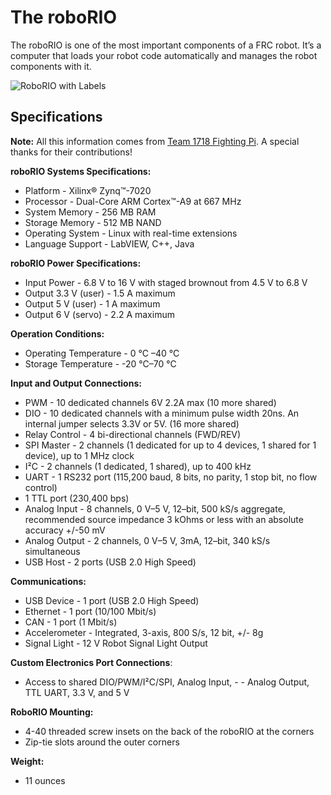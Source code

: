 # The roboRIO

The roboRIO is one of the most important components of a FRC robot. It’s a computer that loads your robot code automatically and manages the robot components with it.

![RoboRIO with Labels](http://khengineering.github.io/RoboRio/controls/Images/roborio.jpg)

## Specifications

**Note:** All this information comes from [Team 1718 Fighting Pi](http://www.fightingpi.org/Resources/Controls/Beta/2015_Beta/RoboRio.shtml). A special thanks for their contributions!

**roboRIO Systems Specifications:**
- Platform - Xilinx® Zynq™-7020
- Processor - Dual-Core ARM Cortex™-A9 at 667 MHz
- System Memory - 256 MB RAM
- Storage Memory - 512 MB NAND
- Operating System - Linux with real-time extensions
- Language Support - LabVIEW, C++, Java

**roboRIO Power Specifications:**
- Input Power - 6.8 V to 16 V with staged brownout from 4.5 V to 6.8 V
- Output 3.3 V (user) - 1.5 A maximum
- Output 5 V (user) - 1 A maximum
- Output 6 V (servo) - 2.2 A maximum

**Operation Conditions:**
- Operating Temperature - 0 °C –40 °C
- Storage Temperature - -20 °C–70 °C

**Input and Output Connections:**
- PWM - 10 dedicated channels 6V 2.2A max (10 more shared)
- DIO - 10 dedicated channels with a minimum pulse width 20ns. An internal jumper selects 3.3V or 5V. (16 more shared)
- Relay Control - 4 bi-directional channels (FWD/REV)
- SPI Master - 2 channels (1 dedicated for up to 4 devices, 1 shared for 1 device), up to 1 MHz clock
- I²C - 2 channels (1 dedicated, 1 shared), up to 400 kHz
- UART - 1 RS232 port (115,200 baud, 8 bits, no parity, 1 stop bit, no flow control)
- 1 TTL port (230,400 bps)
- Analog Input - 8 channels, 0 V–5 V, 12–bit, 500 kS/s aggregate, recommended source impedance 3 kOhms or less with an absolute accuracy +/-50 mV
- Analog Output - 2 channels, 0 V–5 V, 3mA, 12–bit, 340 kS/s simultaneous
- USB Host - 2 ports (USB 2.0 High Speed)

**Communications:**
- USB Device - 1 port (USB 2.0 High Speed)
- Ethernet - 1 port (10/100 Mbit/s)
- CAN - 1 port (1 Mbit/s)
- Accelerometer - Integrated, 3-axis, 800 S/s, 12 bit, +/- 8g
- Signal Light - 12 V Robot Signal Light Output

**Custom Electronics Port Connections**:
- Access to shared DIO/PWM/I²C/SPI, Analog Input, - - Analog Output, TTL UART, 3.3 V, and 5 V

**RoboRIO Mounting:**
- 4-40 threaded screw insets on the back of the roboRIO at the corners
- Zip-tie slots around the outer corners

**Weight:**
- 11 ounces


